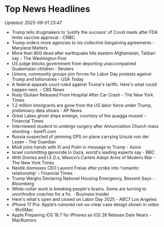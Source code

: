 # Top News Headlines

_Updated: 2025-09-01 23:47_

- Trump tells drugmakers to 'justify the success' of Covid meds after FDA limits vaccine approval - CNBC
- Trump orders more agencies to nix collective bargaining agreements - Maryland Matters
- More than 800 dead after earthquake hits eastern Afghanistan, Taliban say - The Washington Post
- US judge blocks government from deporting unaccompanied Guatemalan children - Reuters
- Unions, community groups join forces for Labor Day protests against Trump and billionaires - USA Today
- A federal appeals court ruled against Trump's tariffs. Here's what could happen next. - CBS News
- Rudy Giuliani Released From Hospital After Car Crash - The New York Times
- 1.2 million immigrants are gone from the US labor force under Trump, preliminary data shows - AP News
- Great Lakes ghost ships emerge, courtesy of the quagga mussel - Financial Times
- Interviewed student to undergo surgery after Annunciation Church mass shooting - kare11.com
- Russia suspected of jamming GPS on plane carrying Ursula von der Leyen - The Guardian
- Modi joins hands with Xi and Putin in message to Trump - Axios
- Israel committing genocide in Gaza, world's leading experts say - BBC
- With Drones and I.E.D.s, Mexico’s Cartels Adopt Arms of Modern War - The New York Times
- Nestlé dismisses CEO Laurent Freixe after probe into ‘romantic relationship’ - Financial Times
- Trump Weighs Declaring National Housing Emergency, Bessent Says - Bloomberg
- White-collar work is breaking people's brains. Some are turning to unorthodox coaches for a fix. - Business Insider
- Here's what's open and closed on Labor Day 2025 - ABC7 Los Angeles
- iPhone 17 Pro: Apple’s rumored not-so-clear case design shown in video - 9to5Mac
- Apple Preparing iOS 18.7 for iPhones as iOS 26 Release Date Nears - MacRumors